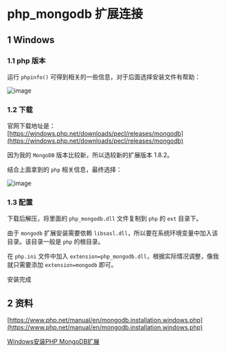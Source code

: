 # php_mongodb 扩展连接

## 1 Windows

### 1.1 php 版本

运行 `phpinfo()` 可得到相关的一些信息，对于后面选择安装文件有帮助：

![image](https://github.com/TomatoZ7/notes-of-tz/blob/master/php/images/php_extension_1.jpg)

### 1.2 下载

官网下载地址是：[https://windows.php.net/downloads/pecl/releases/mongodb](https://windows.php.net/downloads/pecl/releases/mongodb)

因为我的 `MongoDB` 版本比较新，所以选较新的扩展版本 1.8.2。

结合上面拿到的 `php` 相关信息，最终选择：

![image](https://github.com/TomatoZ7/notes-of-tz/blob/master/php/images/php_extension_2.jpg)

### 1.3 配置

下载后解压，将里面的 `php_mongodb.dll` 文件复制到 `php` 的 `ext` 目录下。

由于 `mongodb` 扩展安装需要依赖 `libsasl.dll`，所以要在系统环境变量中加入该目录。该目录一般是 `php` 的根目录。

在 `php.ini` 文件中加入 `extension=php_mongodb.dll`，根据实际情况调整，像我就只需要添加 `extension=mongodb` 即可。

安装完成

## 2 资料

[https://www.php.net/manual/en/mongodb.installation.windows.php](https://www.php.net/manual/en/mongodb.installation.windows.php)

[Windows安装PHP MongoDB扩展](https://www.cnblogs.com/mityaya/p/5454593.html)